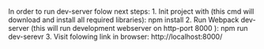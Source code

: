 In order to run dev-server folow next steps:
    1. Init project with (this cmd will download and install all required libraries):
        npm install
    2. Run Webpack dev-server (this will run development webserver on http-port 8000 ):
        npm run dev-serevr
    3. Visit folowing link in browser:
    	http://localhost:8000/
